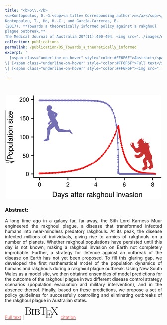 ```yaml
---
title: "<b>5\\.</b> 
<u>Kontopoulos, D.-G.<sup><a title='Corresponding author'>✉</a></sup></u>, 
Kontopoulou, T., Ho, H.-C., and García-Carreras, B. 
(2017). **Towards a theoretically informed policy against a rakghoul 
plague outbreak.** 
The Medical Journal of Australia 207(11):490-494. <img src='../images/open_access.png'>"
collection: publications
permalink: /publication/05_Towards_a_theoretically_informed
excerpt: '
  [<span class="underline-on-hover" style="color:#FF6F6F">Abstract</span>](../publication/05_Towards_a_theoretically_informed)
\| [<span class="underline-on-hover" style="color:#FF6F6F">Full text</span>](https://www.mja.com.au/journal/2017/207/11/towards-theoretically-informed-policy-against-rakghoul-plague-outbreak)
\| [<span class="underline-on-hover" style="color:#FF6F6F"><img src="../images/bibtex.svg">citation</span>](../bibtex/5_Towards_a_theoretically_informed.bib)
'
---
```


<br><center><img src="../images/publications/rakghouls.png"></center>

### Abstract:

<p style='text-align: justify;'>
A long time ago in a galaxy far, far away, the Sith Lord Karness Muur 
engineered the rakghoul plague, a disease that transformed infected 
humans into near-mindless predatory rakghouls. At its peak, the disease 
infected millions of individuals, giving rise to armies of rakghouls on 
a number of planets. Whether rakghoul populations have persisted until 
this day is not known, making a rakghoul invasion on Earth not 
completely improbable. Further, a strategy for defence against an 
outbreak of the disease on Earth has not yet been proposed. To fill 
this glaring gap, we developed the first mathematical model of the 
population dynamics of humans and rakghouls during a rakghoul plague 
outbreak. Using New South Wales as a model site, we then obtained 
ensembles of model predictions for the outcome of the rakghoul plague 
in two different disease control strategy scenarios (population 
evacuation and military intervention), and in the absence thereof. 
Finally, based on these predictions, we propose a set of policy 
guidelines for successfully controlling and eliminating outbreaks of 
the rakghoul plague in Australian states.
</p>

[<span class="underline-on-hover" style="color:#FF6F6F">Full text</span>](https://www.mja.com.au/journal/2017/207/11/towards-theoretically-informed-policy-against-rakghoul-plague-outbreak)
\| [<span class="underline-on-hover" style="color:#FF6F6F"><img src="../images/bibtex.svg">citation</span>](../bibtex/5_Towards_a_theoretically_informed.bib)
